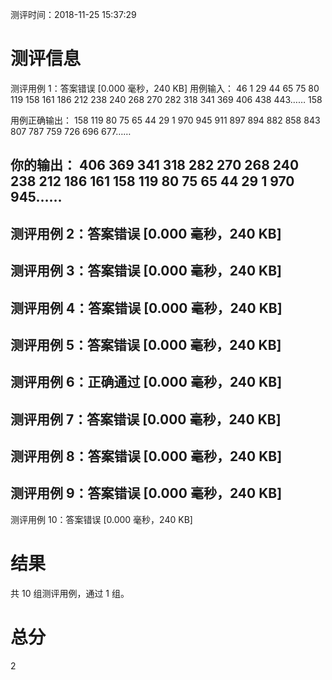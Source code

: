 测评时间：2018-11-25 15:37:29

测评信息
================================================
测评用例 1：答案错误 [0.000 毫秒，240 KB]
用例输入：
46
1 29 44 65 75 80 119 158 161 186 212 238 240 268 270 282 318 341 369 406 438 443……
158

用例正确输出：
158 119 80 75 65 44 29 1 970 945 911 897 894 882 858 843 807 787 759 726 696 677……

你的输出：
406 369 341 318 282 270 268 240 238 212 186 161 158 119 80 75 65 44 29 1 970 945……
---------------------------
测评用例 2：答案错误 [0.000 毫秒，240 KB]
---------------------------
测评用例 3：答案错误 [0.000 毫秒，240 KB]
---------------------------
测评用例 4：答案错误 [0.000 毫秒，240 KB]
---------------------------
测评用例 5：答案错误 [0.000 毫秒，240 KB]
---------------------------
测评用例 6：正确通过 [0.000 毫秒，240 KB]
---------------------------
测评用例 7：答案错误 [0.000 毫秒，240 KB]
---------------------------
测评用例 8：答案错误 [0.000 毫秒，240 KB]
---------------------------
测评用例 9：答案错误 [0.000 毫秒，240 KB]
---------------------------
测评用例 10：答案错误 [0.000 毫秒，240 KB]

结果
================================================
共 10 组测评用例，通过 1 组。

总分
================================================
2

